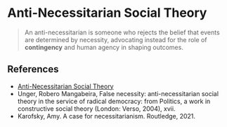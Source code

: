 # Anti-Necessitarian Social Theory

> An anti-necessitarian is someone who rejects the belief that events are determined by necessity, advocating instead for the role of **contingency** and human agency in shaping outcomes.
> 

> 
> 

## References

- [Anti-Necessitarian Social Theory](https://en.wikipedia.org/wiki/False_necessity)
- Unger, Robero Mangabeira, False necessity: anti-necessitarian social theory in the service of radical democracy: from Politics, a work in constructive social theory (London: Verso, 2004), xvii.
- Karofsky, Amy. A case for necessitarianism. Routledge, 2021.